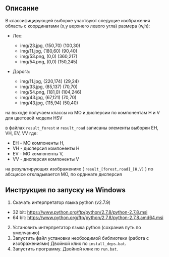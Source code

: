 ## Описание
В классифицирующей выборке участвуют следущие изображения
область с координатами (x,y верхнего левого угла) размера (w,h):

- Лес:
    - img/23.jpg, (150,70) (100,30)
    - img/11.jpg, (180,60) (90,40)
    - img/53.png, (0,0)    (360,217)
    - img/54.png, (0,0)    (150,245)
            
- Дорога:
    - img/11.jpg, (220,174) (29,24) 
    - img/33.jpg, (85,137)  (70,70) 
    - img/54.png, (181,0)   (104,246) 
    - img/43.jpg, (67,121)  (70,70)
    - img/43.jpg, (115,94)  (50,40) 

на выходе получаем классы из МО и дисперсии по компонентам H и V для цветовой
модели HSV

в файлах `result_forest` и `result_road` записаны элементы выборки EH, VH, EV, VV
где:
- EH - МО компоненты H,
- VH - дисперсия компоненты H
- EV - МО компоненты V,
- VV - дисперсия компоненты V

на результирующих изображениях ( `result_[forest,road]_[H,V]` ) по абсциссе откладывается МО, по ординате
дисперсия

## Инструкция по запуску на Windows

1. Скачать интерпретатор языка python (v2.7.9)
- 32 bit: <https://www.python.org/ftp/python/2.7.8/python-2.7.8.msi>
- 64 bit: <https://www.python.org/ftp/python/2.7.8/python-2.7.8.amd64.msi>

2. Установить интерпретатор языка python (сохранив путь по умолчанию)
3. Запустить файл установки необходимой библиотеки (работа с изображениями)
Двойной клик по `install_deps.bat`.
4. Запустить программу.
Двойной клик по `run.bat`.
